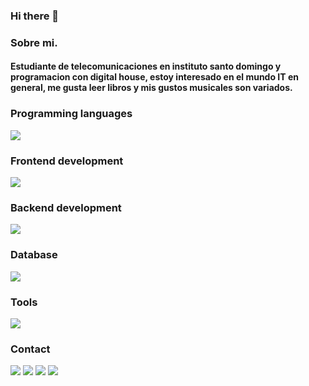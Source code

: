 ### Hi there 👋
### Sobre mi.

#### Estudiante de telecomunicaciones en instituto santo domingo y programacion con digital house, estoy interesado en el mundo IT en general, me gusta leer libros y mis gustos musicales son variados.

### Programming languages
<img src="https://skillicons.dev/icons?i=js,python" />

### Frontend development
<img src="https://skillicons.dev/icons?i=html,css" />

### Backend development
<img src="https://skillicons.dev/icons?i=nodejs,express" />
 
### Database
<img src="https://skillicons.dev/icons?i=mysql" />


### Tools
 <img src="https://skillicons.dev/icons?i=vscode,git,figma,linux,bootstrap,heroku,md" />


### Contact
<img src="https://skillicons.dev/icons?i=discord" /> <img src="https://skillicons.dev/icons?i=github" /> <img src="https://skillicons.dev/icons?i=linkedin" /> <img style="width:30px, heigth: 5px" src="https://cdn-icons-png.flaticon.com/128/2111/2111615.png" />



<!--
**axellbustos/axellbustos** is a ✨ _special_ ✨ repository because its `README.md` (this file) appears on your GitHub profile.

Here are some ideas to get you started:

- 🔭 I’m currently working on ...
- 🌱 I’m currently learning ...
- 👯 I’m looking to collaborate on ...
- 🤔 I’m looking for help with ...
- 💬 Ask me about ...
- 📫 How to reach me: ...
- 😄 Pronouns: ...
- ⚡ Fun fact: ...
-->
